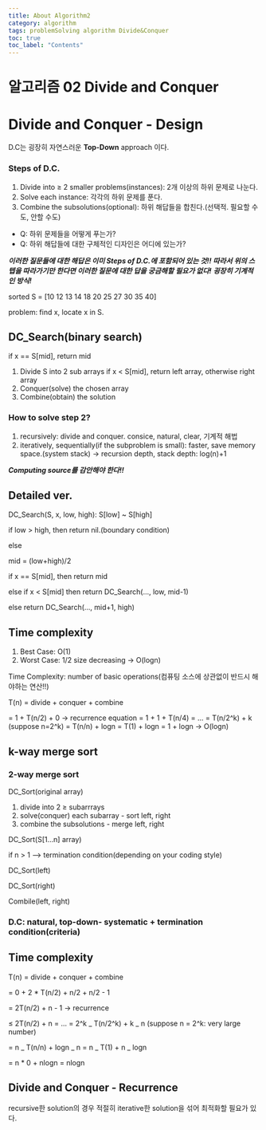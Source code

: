 ```yaml
---
title: About Algorithm2
category: algorithm
tags: problemSolving algorithm Divide&Conquer
toc: true
toc_label: "Contents"
---
```


# 알고리즘 02 Divide and Conquer

# Divide and Conquer - Design

D.C는 굉장히 자연스러운 **Top-Down** approach 이다.

### Steps of D.C.

1. Divide into ≥ 2 smaller problems(instances): 2개 이상의 하위 문제로 나눈다.
2. Solve each instance: 각각의 하위 문제를 푼다.
3. Combine the subsolutions(optional): 하위 해답들을 합친다.(선택적. 필요할 수도, 안할 수도)

- Q: 하위 문제들을 어떻게 푸는가?
- Q: 하위 해답들에 대한 구체적인 디자인은 어디에 있는가?

**_이러한 질문들에 대한 해답은 이미 Steps of D.C.에 포함되어 있는 것!!
따라서 위의 스텝을 따라가기만 한다면 이러한 질문에 대한 답을 궁금해할 필요가 없다!
굉장히 기계적인 방식!_**

sorted S = [10 12 13 14 18 20 25 27 30 35 40]

problem: find x, locate x in S.

## DC_Search(binary search)

if x == S[mid], return mid

1. Divide S into 2 sub arrays
   if x < S[mid], return left array, otherwise right array
2. Conquer(solve) the chosen array
3. Combine(obtain) the solution

### How to solve step 2?

1. recursively: divide and conquer. consice, natural, clear, 기계적 해법
2. iteratively, sequentially(if the subproblem is small): faster, save memory space.(system stack)
   → recursion depth, stack depth: log(n)+1

**_Computing source를 감안해야 한다!!_**

## Detailed ver.

DC_Search(S, x, low, high): S[low] ~ S[high]

if low > high, then return nil.(boundary condition)

else

mid = (low+high)/2

if x == S[mid], then return mid

else if x < S[mid] then return DC_Search(..., low, mid-1)

else return DC_Search(..., mid+1, high)

## Time complexity

1. Best Case: O(1)
2. Worst Case: 1/2 size decreasing → O(logn)

Time Complexity: number of basic operations(컴퓨팅 소스에 상관없이 반드시 해야하는 연산!!)

T(n) = divide + conquer + combine

= 1 + T(n/2) + 0 → recurrence equation
= 1 + 1 + T(n/4)
= ... = T(n/2^k) + k (suppose n=2^k)
= T(n/n) + logn = T(1) + logn = 1 + logn → O(logn)

## k-way merge sort

### 2-way merge sort

**<Design>**

DC_Sort(original array)

1. divide into 2 ≥ subarrrays
2. solve(conquer) each subarray - sort left, right
3. combine the subsolutions - merge left, right

DC_Sort(S[1...n] array)

if n > 1 —> termination condition(depending on your coding style)

DC_Sort(left)

DC_Sort(right)

Combile(left, right)

### D.C: natural, top-down- systematic + termination condition(criteria)

## Time complexity

T(n) = divide + conquer + combine

= 0 + 2 \* T(n/2) + n/2 + n/2 - 1

= 2T(n/2) + n - 1 → recurrence

≤ 2T(n/2) + n = ... = 2^k _ T(n/2^k) + k _ n (suppose n = 2^k: very large number)

= n _ T(n/n) + logn _ n = n _ T(1) + n _ logn

= n \* 0 + nlogn = nlogn

## Divide and Conquer - Recurrence

recursive한 solution의 경우 적절히 iterative한 solution을 섞어 최적화할 필요가 있다.
